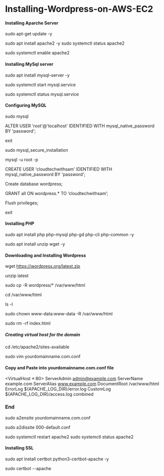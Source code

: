 # Installing-Wordpress-on-AWS-EC2


#### Installing Aparche Server ####
sudo apt-get update -y

sudo apt install apache2 -y
sudo systemctl status apache2

sudo systemctl enable apache2



#### Installing MySql server ####

sudo apt install mysql-server -y

sudo systemctl start mysql.service

sudo systemctl status mysql.service

   

#### Configuring MySQL ####

sudo mysql

ALTER USER 'root'@'localhost' IDENTIFIED WITH mysql_native_password BY 'password';

exit

sudo mysql_secure_installation

mysql -u root -p

CREATE USER 'cloudtechwithsam' IDENTIFIED WITH mysql_native_password BY 'password';

Create database wordpress;

GRANT all ON wordpress.* TO ‘cloudtechwithsam’;

Flush privileges;

exit


#### Installing PHP #####

sudo apt install php php-mysql php-gd php-cli php-common -y

sudo apt install unzip wget -y



#### Downloading and Installing Wordpress ####

wget https://wordpress.org/latest.zip

unzip latest

sudo cp -R wordpress/* /var/www/html

cd /var/www/html

ls -l

sudo chown www-data:www-data -R /var/www/html

sudo rm -rf index.html


##### Creating virtual host for the domain #####

cd /etc/apache2/sites-available 

sudo vim yourdomainname.com.conf


#### Copy and Paste into yourdomainname.com.conf file ####

<VirtualHost *:80>
    ServerAdmin admin@example.com
    ServerName example.com
    ServerAlias www.example.com
    DocumentRoot /var/www/html
    ErrorLog ${APACHE_LOG_DIR}/error.log
    CustomLog ${APACHE_LOG_DIR}/access.log combined
</VirtualHost>

### End ####


sudo a2ensite yourdomainname.com.conf

sudo a2dissite 000-default.conf

sudo systemctl restart apache2
sudo systemctl status apache2



#### Installing SSL ####

sudo apt install certbot python3-certbot-apache -y

sudo certbot --apache 
